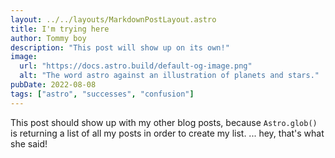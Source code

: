 ```yaml
---
layout: ../../layouts/MarkdownPostLayout.astro
title: I'm trying here
author: Tommy boy
description: "This post will show up on its own!"
image:
  url: "https://docs.astro.build/default-og-image.png"
  alt: "The word astro against an illustration of planets and stars."
pubDate: 2022-08-08
tags: ["astro", "successes", "confusion"]
---
```


This post should show up with my other blog posts, because `Astro.glob()` is returning a list of all my posts in order to create my list. ... hey, that's what she said!
